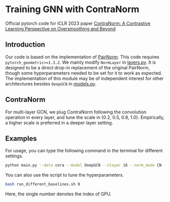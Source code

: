 # Training GNN with ContraNorm

Official pytorch code for ICLR 2023 paper [ContraNorm: A Contrastive Learning Perspective on Oversmoothing and Beyond](https://openreview.net/forum?id=SM7XkJouWHm)  

## Introduction

Our code is based on the implementation of [PairNorm](https://github.com/LingxiaoShawn/PairNorm). This code requires `pytorch_geometric>=1.3.2`. We mainly modify `NormLayer` in [layers.py](https://github.com/PKU-ML/ContraNorm/blob/gnn/layers.py). It is designed to be a direct drop-in replacement of the original PairNorm, though some hyperparameters needed to be set for it to work as expected. The implementation of this module may be of independent interest for other architectures besides `DeepGCN` in [models.py](https://github.com/PKU-ML/ContraNorm/blob/gnn/models.py).

## ContraNorm

For multi-layer GCN, we plug ContraNorm following the convolution operation in every layer, and tune the scale in {0.2, 0.5, 0.8, 1.0}. Empirically, a higher scale is preferred in a deeper layer setting. 

## Examples

For usage, you can type the following command in the terminal for different settings.

``` bash
python main.py --data cora --model DeepGCN --nlayer 16 --norm_mode CN --norm_scale 1.0 --use_layer_norm --hid 32 --epochs 200
```

You can also use the script to tune the hyperparameters.

``` bash
bash run_different_baselines.sh 0
```

Here, the single number denotes the index of GPU.
